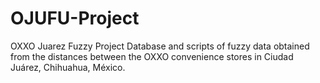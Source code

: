 # OJUFU-Project
OXXO Juarez Fuzzy Project
Database and scripts of fuzzy data obtained from the distances between the OXXO convenience stores in Ciudad Juárez, Chihuahua, México.
